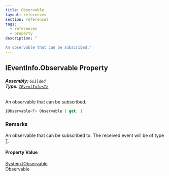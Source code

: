 ```yaml
---
title: Observable
layout: references
section: references
tags:
  - references
  - property
description: "

An observable that can be subscribed."
---
```


## IEventInfo<T>.Observable Property
###### **Assembly:** `Guilded`<br/>**Type:** [`IEventInfo<T>`](IEventInfo_T_ 'Guilded.IEventInfo<T>')

An observable that can be subscribed.

```csharp
IObservable<T> Observable { get; }
```

### Remarks
  
An observable that can be subscribed to. The received event will be of type [T](IEventInfo_T_#Guilded.IEventInfo_T_.T 'Guilded.IEventInfo<T>.T').

#### Property Value
[System.IObservable](https://docs.microsoft.com/en-us/dotnet/api/System.IObservable 'System.IObservable')  
Observable